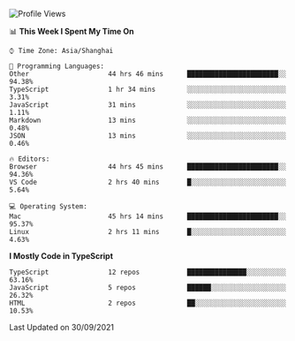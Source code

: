 <!--START_SECTION:waka-->
![Profile Views](http://img.shields.io/badge/Profile%20Views-22-blue)

📊 **This Week I Spent My Time On** 

```text
⌚︎ Time Zone: Asia/Shanghai

💬 Programming Languages: 
Other                    44 hrs 46 mins      ███████████████████████░░   94.38% 
TypeScript               1 hr 34 mins        ░░░░░░░░░░░░░░░░░░░░░░░░░   3.31% 
JavaScript               31 mins             ░░░░░░░░░░░░░░░░░░░░░░░░░   1.11% 
Markdown                 13 mins             ░░░░░░░░░░░░░░░░░░░░░░░░░   0.48% 
JSON                     13 mins             ░░░░░░░░░░░░░░░░░░░░░░░░░   0.46%

🔥 Editors: 
Browser                  44 hrs 45 mins      ███████████████████████░░   94.36% 
VS Code                  2 hrs 40 mins       █░░░░░░░░░░░░░░░░░░░░░░░░   5.64%

💻 Operating System: 
Mac                      45 hrs 14 mins      ███████████████████████░░   95.37% 
Linux                    2 hrs 11 mins       █░░░░░░░░░░░░░░░░░░░░░░░░   4.63%

```

**I Mostly Code in TypeScript** 

```text
TypeScript               12 repos            ███████████████░░░░░░░░░░   63.16% 
JavaScript               5 repos             ██████░░░░░░░░░░░░░░░░░░░   26.32% 
HTML                     2 repos             ██░░░░░░░░░░░░░░░░░░░░░░░   10.53%

```



 Last Updated on 30/09/2021
<!--END_SECTION:waka-->
